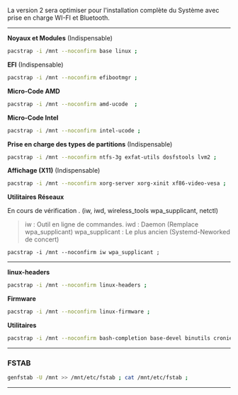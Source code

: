 La version 2 sera optimiser pour l'installation complète du Système avec prise en charge WI-FI et Bluetooth.


-------------------------------------------------------------------------------


**Noyaux et Modules** (Indispensable)
```bash
pacstrap -i /mnt --noconfirm base linux ;
```

**EFI** (Indispensable)
```bash
pacstrap -i /mnt --noconfirm efibootmgr ;
```

**Micro-Code AMD**
``` bash
pacstrap -i /mnt --noconfirm amd-ucode  ;
```

**Micro-Code Intel**
```bash
pacstrap -i /mnt --noconfirm intel-ucode ;
``` 


**Prise en charge des types de partitions** (Indispensable)
```bash
pacstrap -i /mnt --noconfirm ntfs-3g exfat-utils dosfstools lvm2 ;
```

**Affichage (X11)** (Indispensable)
```bash
pacstrap -i /mnt --noconfirm xorg-server xorg-xinit xf86-video-vesa ;
```


**Utilitaires Réseaux** 

En cours de vérification . (iw, iwd, wireless_tools wpa_supplicant, netctl)

> iw             : Outil en ligne de commandes.
> iwd            : Daemon (Remplace wpa_supplicant)
> wpa_supplicant : Le plus ancien (Systemd-Neworked de concert)

```
pacstrap -i /mnt --noconfirm iw wpa_supplicant ;
```

-------------------------------------------------------------------------------

**linux-headers**
```bash
pacstrap -i /mnt --noconfirm linux-headers ;
```

**Firmware**
```bash
pacstrap -i /mnt --noconfirm linux-firmware ;
```


**Utilitaires**
```bash
pacstrap -i /mnt --noconfirm bash-completion base-devel binutils cronie curl dialog fakeroot git go gnome-keyring lha lsb-release mtools nano openssh os-prober p7zip pacman-contrib neofetch ntp reflector samba smbclient sudo unzip zip wget ;
```

--------------------------------------------------------------------------------

### FSTAB
```bash
genfstab -U /mnt >> /mnt/etc/fstab ; cat /mnt/etc/fstab ;
```
--------------------------------------------------------------------------------
